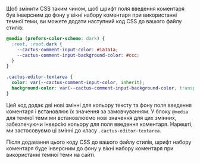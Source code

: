 Щоб змінити CSS таким чином, щоб шрифт поля введення коментаря був інверсним до фону у вікні набору коментаря при використанні темної теми, ви можете додати наступний код CSS до вашого файлу стилів:

```css
@media (prefers-color-scheme: dark) {
  :root, :root.dark {
    --cactus-comment-input-color: #1a1a1a;
    --cactus-comment-input-background-color: #ccc;
  }
}

.cactus-editor-textarea {
  color: var(--cactus-comment-input-color, inherit);
  background-color: var(--cactus-comment-input-background-color, transparent);
}
```

Цей код додає дві нові змінні для кольору тексту та фону поля введення коментаря і встановлює їх значення за замовчуванням. У блоку `@media` для темної теми ми встановлюємо нові значення для цих змінних, забезпечуючи інверсію кольору для поля введення коментаря. Нарешті, ми застосовуємо ці змінні до класу `.cactus-editor-textarea`.

Після додавання цього коду CSS до вашого файлу стилів, шрифт набору коментаря буде інверсним до фону у вікні набору коментаря при використанні темної теми на сайті.